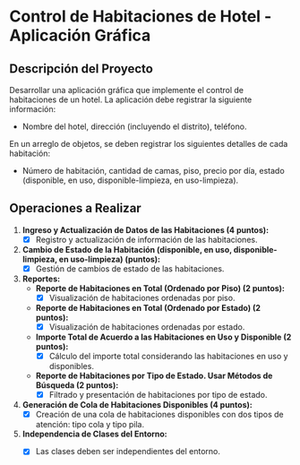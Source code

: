 # Control de Habitaciones de Hotel - Aplicación Gráfica

## Descripción del Proyecto

Desarrollar una aplicación gráfica que implemente el control de habitaciones de un hotel. La aplicación debe registrar la siguiente información:

- Nombre del hotel, dirección (incluyendo el distrito), teléfono.

En un arreglo de objetos, se deben registrar los siguientes detalles de cada habitación:

- Número de habitación, cantidad de camas, piso, precio por día, estado (disponible, en uso, disponible-limpieza, en uso-limpieza).

## Operaciones a Realizar

1. **Ingreso y Actualización de Datos de las Habitaciones (4 puntos):**
   - [x] Registro y actualización de información de las habitaciones.

2. **Cambio de Estado de la Habitación (disponible, en uso, disponible-limpieza, en uso-limpieza) (puntos):**
   - [x] Gestión de cambios de estado de las habitaciones.

3. **Reportes:**
    - **Reporte de Habitaciones en Total (Ordenado por Piso) (2 puntos):**
       - [x] Visualización de habitaciones ordenadas por piso.

    - **Reporte de Habitaciones en Total (Ordenado por Estado) (2 puntos):**
       - [x] Visualización de habitaciones ordenadas por estado.

    - **Importe Total de Acuerdo a las Habitaciones en Uso y Disponible (2 puntos):**
       - [x] Cálculo del importe total considerando las habitaciones en uso y disponibles.

    - **Reporte de Habitaciones por Tipo de Estado. Usar Métodos de Búsqueda (2 puntos):**
       - [x] Filtrado y presentación de habitaciones por tipo de estado.

4. **Generación de Cola de Habitaciones Disponibles (4 puntos):**
   - [x] Creación de una cola de habitaciones disponibles con dos tipos de atención: tipo cola y tipo pila.

5. **Independencia de Clases del Entorno:**
   - [x] Las clases deben ser independientes del entorno.


